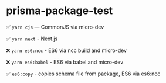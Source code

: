 
# prisma-package-test

✅ `yarn cjs` — CommonJS via micro-dev 

✅ `yarn next` - Next.js

❌ `yarn es6:ncc` - ES6 via ncc build and micro-dev

❌ `yarn es6:babel` - ES6 via babel and micro-dev

✅ `es6:copy` - copies schema file from package, ES6 via es6:ncc
